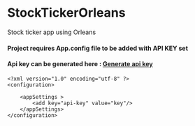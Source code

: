# StockTickerOrleans
Stock ticker app using Orleans


#### Project requires App.config file to be added with API KEY set

#### Api key can be generated here : [Generate api key](https://www.alphavantage.co/support/#api-key)

```
<?xml version="1.0" encoding="utf-8" ?>
<configuration>

	<appSettings >
		<add key="api-key" value="key"/>
	</appSettings>
</configuration>
```

